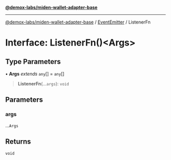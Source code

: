 [**@demox-labs/miden-wallet-adapter-base**](../../../README.md)

***

[@demox-labs/miden-wallet-adapter-base](../../../globals.md) / [EventEmitter](../README.md) / ListenerFn

# Interface: ListenerFn()\<Args\>

## Type Parameters

• **Args** *extends* `any`[] = `any`[]

> **ListenerFn**(...`args`): `void`

## Parameters

### args

...`Args`

## Returns

`void`
